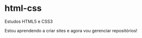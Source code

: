 # html-css
 Estudos HTML5 e CSS3

 Estou aprendendo a criar sites e agora vou gerenciar repositórios!
